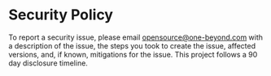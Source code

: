 # Security Policy

To report a security issue, please email opensource@one-beyond.com with a description of the issue, the steps you took to create the issue, affected versions, and, if known, mitigations for the issue. This project follows a 90 day disclosure timeline.
